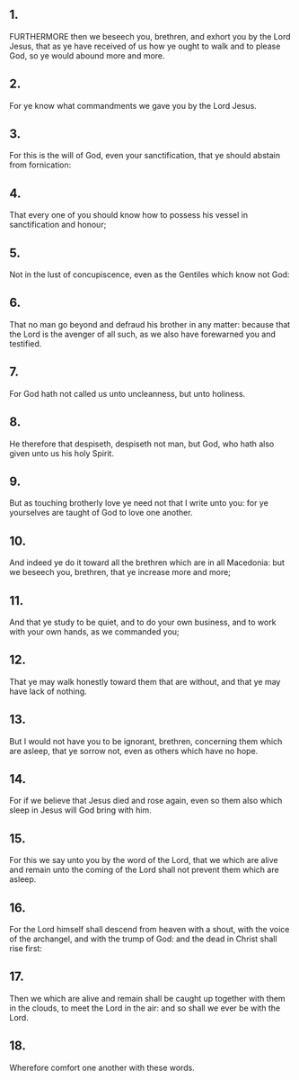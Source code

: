 ## 1.
FURTHERMORE then we beseech you, brethren, and exhort you by the Lord Jesus, that as ye have received of us how ye ought to walk and to please God, so ye would abound more and more.
## 2.
For ye know what commandments we gave you by the Lord Jesus.
## 3.
For this is the will of God, even your sanctification, that ye should abstain from fornication:
## 4.
That every one of you should know how to possess his vessel in sanctification and honour;
## 5.
Not in the lust of concupiscence, even as the Gentiles which know not God:
## 6.
That no man go beyond and defraud his brother in any matter: because that the Lord is the avenger of all such, as we also have forewarned you and testified.
## 7.
For God hath not called us unto uncleanness, but unto holiness.
## 8.
He therefore that despiseth, despiseth not man, but God, who hath also given unto us his holy Spirit.
## 9.
But as touching brotherly love ye need not that I write unto you: for ye yourselves are taught of God to love one another.
## 10.
And indeed ye do it toward all the brethren which are in all Macedonia: but we beseech you, brethren, that ye increase more and more;
## 11.
And that ye study to be quiet, and to do your own business, and to work with your own hands, as we commanded you;
## 12.
That ye may walk honestly toward them that are without, and that ye may have lack of nothing.
## 13.
But I would not have you to be ignorant, brethren, concerning them which are asleep, that ye sorrow not, even as others which have no hope.
## 14.
For if we believe that Jesus died and rose again, even so them also which sleep in Jesus will God bring with him.
## 15.
For this we say unto you by the word of the Lord, that we which are alive and remain unto the coming of the Lord shall not prevent them which are asleep.
## 16.
For the Lord himself shall descend from heaven with a shout, with the voice of the archangel, and with the trump of God: and the dead in Christ shall rise first:
## 17.
Then we which are alive and remain shall be caught up together with them in the clouds, to meet the Lord in the air: and so shall we ever be with the Lord.
## 18.
Wherefore comfort one another with these words.
